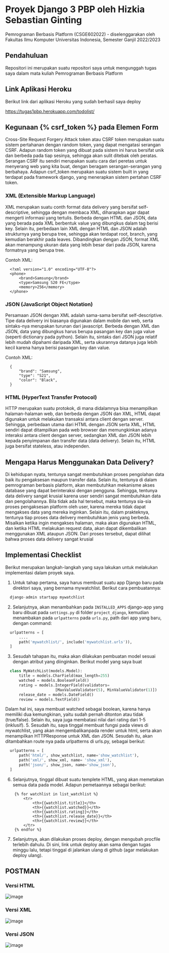 # Proyek Django  3 PBP oleh Hizkia Sebastian Ginting

Pemrograman Berbasis Platform (CSGE602022) - diselenggarakan oleh Fakultas Ilmu Komputer Universitas Indonesia, Semester Ganjil 2022/2023

## Pendahuluan

Repositori ini merupakan suatu repositori saya untuk mengunggah tugas saya dalam mata kuliah Pemrograman Berbasis Platform

## Link Aplikasi Heroku

Berikut link dari aplikasi Heroku yang sudah berhasil saya deploy

https://tugas1pbp.herokuapp.com/todolist/

## Kegunaan {% csrf_token %} pada Elemen Form
Cross-Site Request Forgery Attack token atau CSRF token merupakan suatu sistem pertahanan dengan random token, yang dapat mengatasi serangan CSRF. Adapun random token yang dibuat pada sistem ini harus bersifat unik dan berbeda pada tiap sesinya, sehingga akan sulit ditebak oleh peratas. Serangan CSRF itu sendiri merupakan suatu cara dari peretas untuk menyerang web yang kita buat, dengan beragam serangan-serangan yang berbahaya. Adapun csrf_token merupakan suatu sistem built in yang terdapat pada framework django, yang menerapkan sistem pertahan CSRF token.

### XML (Extensible Markup Language)
XML merupakan suatu conth format data delivery yang bersifat self-descriptive, sehingga dengan membaca XML, diharapkan agar dapat mengerti informasi yang tertulis. Berbeda dengan HTML dan JSON, data yang berada pada XML berbentuk value yang dibungkus dalam tag berisi key. Selain itu, perbedaan lain XML dengan HTML dan JSON adalah strukturnya yang berupa tree, sehingga akan terdapat root, branch, yang kemudian berakhir pada leaves. Dibandingkan dengan JSON, format XML akan menampung ukuran data yang lebih besar dari pada JSON, karena formatnya yang berupa tree.

Contoh XML:
  ```
    <?xml version="1.0" encoding="UTF-8"?>
    <phone>
        <brand>Samsung</brand>
        <type>Samsung S20 FE</type>
        <memory>256</memory>
    </phone>
  ```

### JSON (JavaScript Object Notation)
Persamaan JSON dengan XML adalah sama-sama bersifat self-descriptive. Tipe data delivery ini biasanya digunakan dalam mobile dan web, serta sintaks-nya merupakan turunan dari javascript. Berbeda dengan XML dan JSON, data yang dibungkus harus berupa pasangan key dan juga value (seperti dictionary pada python). Selain itu, sintaks dari JSON juga relatif lebih mudah dipahami daripada XML, serta ukurannya datanya juga lebih kecil karena hanya berisi pasangan key dan value.

Contoh XML:
  ```
    {
        "brand": "Samsung",
        "type": "S21",
        "color": "Black",
    }
  ```
### HTML (HyperText Transfer Protocol)
HTTP merupakan suatu protokok, di mana didalamnya bisa menampilkan halaman-halaman web, dan berbeda dengan JSON dan XML, HTML dapat digunakan untuk melakukan transaksi antara client dengan server. Sehingga, perbedaan utama dari HTML dengan JSON serta XML, HTML sendiri dapat ditampilkan pada web browser dan memungkinkan adanya interaksi antara client dengan server, sedangkan XML dan JSON lebih kepada penyimpanan dan transfer data (data delivery). Selain itu, HTML juga bersifat stateless, atau independen.

## Mengapa Harus Menggunakan Data Delivery?
Di kehidupan nyata, tentunya sangat membutuhkan proses pengolahan data baik itu pengaksesan maupun transfer data. Selain itu, tentunya di dalam pemrograman berbasis platform, akan membutuhkan mekanisme akses database yang dapat berinteraksi dengan pengguna. Sehingga, tentunya data delivery sangat krusial karena user sendiri sangat membutuhkan data dan pengolahannya. Bila tidak ada hal tersebut, maka tentunya sia-sia proses pengaksesan platform oleh user, karena mereka tidak dapat mengakses data yang mereka inginkan. Selain itu, dalam prakteknya, tentunya tiap proses data delivery membutuhkan jenis yang berbeda. Misalkan ketika ingin mengakses halaman, maka akan digunakan HTML, dan ketika HTML melakukan request data, akan dapat dikembalikan menggunakan XML ataupun JSON. Dari proses tersebut, dapat dilihat bahwa proses data delivery sangat krusial

## Implementasi Checklist
Berikut merupakan langkah-langkah yang saya lakukan untuk melakukan implementasi dalam proyek saya.

1. Untuk tahap pertama, saya harus membuat suatu app Django baru pada direktori saya, yang bernama mywatchlist. Berikut cara pembuatannya:
  ```py
    django-admin startapp mywatchlist
  ```
2. Selanjutnya, akan menambahkan pada `INSTALLED_APPS` django-app yang baru dibuat pada `settings.py` di folder
`project_django`, kemudian menambakan pada `urlpatterns` pada `urls.py`, path dari app yang baru, dengan command:
  ```py
    urlpatterns = [
        ....
        path('mywatchlist/', include('mywatchlist.urls')),
    ]
  ```
3. Sesudah tahapan itu, maka akan dilakukan pembuatan model sesuai dengan atribut yang diinginkan. Berikut model yang saya buat
  ```py
    class MyWatchList(models.Model):
        title = models.CharField(max_length=255)
        watched = models.BooleanField() 
        rating = models.IntegerField(validators= 
                        [MaxValueValidator(5), MinValueValidator(1)])
        release_date = models.DateField()
        review = models.TextField()
   ```
Dalam hal ini, saya membuat watched sebagai boolean, karena hanya memiliki dua kemungkinan, yaitu sudah pernah ditonton atau tidak (true/false). Selain itu, saya juga membatasi nilai dari rating dari 1-5 (inklusif).
5. Sesudah itu, saya tinggal membuat fungsi pada views di mywatchlist, yang akan mengembalikanpada render untuk html, serta akan menampilkan HTTPResponse untuk XML dan JSON. Sesudah itu, akan ditambahkan route nya pada urlpatterns di urls.py, sebagai berikut:
```py
  urlpatterns = [
      path('html/', show_watchlist, name='show_watchlist'),
      path('xml/', show_xml, name= 'show_xml'), 
      path('json/', show_json, name='show_json'),
  ]
```
6. Selanjutnya, tinggal dibuat suatu templete HTML, yang akan memetakan semua data pada model. Adapun pemetaannya sebagai berikut:
```
    {% for watchlist in list_watchlist %}
        <tr>
            <th>{{watchlist.title}}</th>
            <th>{{watchlist.watched}}</th>
            <th>{{watchlist.rating}}</th>
            <th>{{watchlist.release_date}}</th>
            <th>{{watchlist.review}}</th>
        </tr>
    {% endfor %}
```
7. Selanjutnya, akan dilakukan proses deploy, dengan mengubah procfile terlebih dahulu. Di sini, link untuk deploy akan sama dengan tugas minggu lalu, tetapi tinggal di jalankan ulang di github (agar melakukan deploy ulang).

## POSTMAN
### Versi HTML
![image](https://user-images.githubusercontent.com/92731992/191651416-381de771-879a-42b1-a0e5-7f680904fa8a.png)
### Versi XML
![image](https://user-images.githubusercontent.com/92731992/191651513-71af0a3b-bd81-4210-9881-7fa363a39d76.png)
### Versi JSON
![image](https://user-images.githubusercontent.com/92731992/191651592-598ef852-be93-4bf6-8b0b-2e7267cbd827.png)

